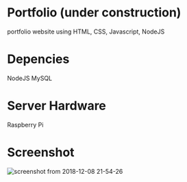 # Portfolio (under construction)
  portfolio website using HTML, CSS, Javascript, NodeJS

# Depencies
  NodeJS
  MySQL
  
# Server Hardware
  Raspberry Pi

# Screenshot
![screenshot from 2018-12-08 21-54-26](https://user-images.githubusercontent.com/19677443/49692915-e7766500-fb33-11e8-9148-f0f8dc736e97.png)
  
